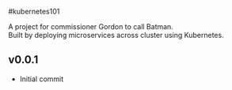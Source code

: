 #kubernetes101

A project for commissioner Gordon to call Batman.</br>
Built by deploying microservices across cluster using Kubernetes.

## v0.0.1

- Initial commit
